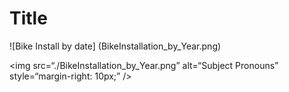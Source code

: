 <h1> Title</h1>
  
  
 
 
 ![Bike Install by date]
 (BikeInstallation_by_Year.png)

 
<img
src=“./BikeInstallation_by_Year.png”
alt=“Subject Pronouns”
style=“margin-right: 10px;”
/>
